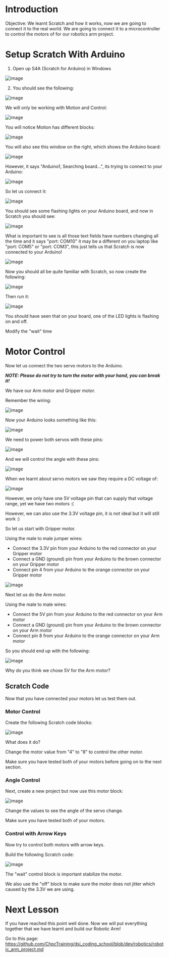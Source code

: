 # Introduction

Objective: We learnt Scratch and how it works, now we are going to connect it to the real world. We are going to connect it to a microcontroller to control the motors of for our robotics arm project.

# Setup Scratch With Arduino

1. Open up S4A (Scratch for Arduino) in Windows

![image](https://github.com/user-attachments/assets/ba292db1-13d3-47f4-9bf2-a0b10e0fd68f)

2. You should see the following:

![image](https://github.com/user-attachments/assets/0567412c-5eb9-4fa2-ad05-f311707b8a81)

We will only be working with Motion and Control:

![image](https://github.com/user-attachments/assets/bdf280b4-11ed-4003-9186-a9dcbd7bbc43)

You will notice Motion has different blocks:

![image](https://github.com/user-attachments/assets/39874b4b-2c5c-49a9-89c1-95e88999061e)

You will also see this window on the right, which shows the Arduino board:

![image](https://github.com/user-attachments/assets/e5f25645-23ad-4c9a-9b29-ae6c9ba321dc)

However, it says "Arduino1, Searching board...", its trying to connect to your Arduino:

![image](https://github.com/user-attachments/assets/c3f56c1c-35e0-46e1-baf4-1e87c25c48f6)

So let us connect it:

![image](https://github.com/user-attachments/assets/be9931e3-fd5f-4f95-b02f-f4dd73535e95)

You should see some flashing lights on your Arduino board, and now in Scratch you should see:

![image](https://github.com/user-attachments/assets/b3e47a4a-5d8f-4df0-97fa-cf13e7ec2ecc)

What is important to see is all those text fields have numbers changing all the time and it says "port: COM10" it may be
a different on you laptop like "port: COM5" or "port: COM3", this just tells us that Scratch is now connected to your Arduino!

![image](https://github.com/user-attachments/assets/37ed8646-f4e2-43af-9a08-0e022bfe8680)

Now you should all be quite familiar with Scratch, so now create the following:

![image](https://github.com/user-attachments/assets/fe5c658b-bbfa-471d-a2b0-417f89abc2c5)

Then run it:

![image](https://github.com/user-attachments/assets/05fcd5a0-f2bf-4784-96b0-665496b59642)

You should have seen that on your board, one of the LED lights is flashing on and off.

Modify the "wait" time

# Motor Control

Now let us connect the two servo motors to the Arduino.

***NOTE: Please do not try to turn the motor with your hand, you can break it!***

We have our Arm motor and Gripper motor.

Remember the wiring:

![image](https://github.com/user-attachments/assets/4cfe076d-804f-4059-a592-9aa57c52bd90)

Now your Arduino looks something like this:

![image](https://github.com/user-attachments/assets/bf9e9c18-5c88-49e5-b700-03d16c5f1ea1)

We need to power both servos with these pins:

![image](https://github.com/user-attachments/assets/7c2c3736-570d-4a81-ac6a-eddd5293a9e2)

And we will control the angle with these pins:

![image](https://github.com/user-attachments/assets/a936f64f-29ff-4c45-8ceb-c67b481986f6)

When we learnt about servo motors we saw they require a DC voltage of:

![image](https://github.com/user-attachments/assets/ebfbe71d-ed02-49ad-a0ca-9fe64327f1b8)

However, we only have one 5V voltage pin that can supply that voltage range, yet we have two motors :( 

However, we can also use the 3.3V voltage pin, it is not ideal but it will still work :)

So let us start with Gripper motor. 

Using the male to male jumper wires:

- Connect the 3.3V pin from your Arduino to the red connector on your Gripper motor
- Connect a GND (ground) pin from your Arduino to the brown connector on your Gripper motor
- Connect pin 4 from your Arduino to the orange connector on your Gripper motor

![image](https://github.com/user-attachments/assets/d8225372-5a0c-4135-bc23-c2a3e141e559)

Next let us do the Arm motor. 

Using the male to male wires:

- Connect the 5V pin from your Arduino to the red connector on your Arm motor
- Connect a GND (ground) pin from your Arduino to the brown connector on your Arm motor
- Connect pin 8 from your Arduino to the orange connector on your Arm motor

So you should end up with the following:

![image](https://github.com/user-attachments/assets/1b4f1f19-2800-451a-a600-56ece2b5b0c0)

Why do you think we chose 5V for the Arm motor?

## Scratch Code

Now that you have connected your motors let us test them out.

### Motor Control
Create the following Scratch code blocks:

![image](https://github.com/user-attachments/assets/ff34b113-232c-4fa8-be66-d9eda507e772)

What does it do?

Change the motor value from "4" to "8" to control the other motor.

Make sure you have tested both of your motors before going on to the next section.

### Angle Control

Next, create a new project but now use this motor block:

![image](https://github.com/user-attachments/assets/3fd859a9-08c6-4b27-938b-1b366f97b870)

Change the values to see the angle of the servo change.

Make sure you have tested both of your motors.

### Control with Arrow Keys

Now try to control both motors with arrow keys.

Build the following Scratch code:

![image](https://github.com/user-attachments/assets/9ccbab84-44ba-4eef-b4a2-8438f02e7b43)

The "wait" control block is important stabilize the motor.

We also use the "off" block to make sure the motor does not jitter which caused by the 3.3V we are using.


# Next Lesson

If you have reached this point well done. Now we will put everything together that we have learnt and build our Robotic Arm!

Go to this page: https://github.com/ChpcTraining/dsi_coding_school/blob/dev/robotics/robotic_arm_project.md
